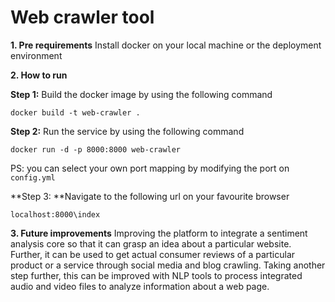 # **Web crawler tool**

**1. Pre requirements**
Install docker on your local machine or the deployment environment

**2. How to run**

**Step 1:** Build the docker image by using the following command

```
docker build -t web-crawler .
```
**Step 2:** Run the service by using the following command

```
docker run -d -p 8000:8000 web-crawler
```

PS: you can select your own port mapping by modifying the port on `config.yml`

**Step 3: **Navigate to the following url on your favourite browser

```
localhost:8000\index
```

**3. Future improvements**
Improving the platform to integrate a sentiment analysis core so that it can grasp an idea about a particular website. Further, it can be used to get actual consumer reviews of a particular product or a service through social media and blog crawling.
Taking another step further, this can be improved with NLP tools to process integrated audio and video files to analyze information about a web page.
